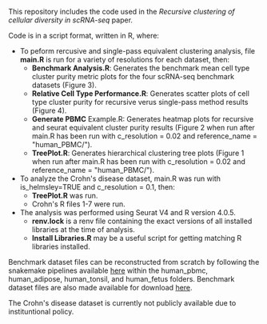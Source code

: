 This repository includes the code used in the *Recursive clustering of cellular diversity in scRNA-seq* paper.

Code is in a script format, written in R, where:
  - To peform rercusive and single-pass equivalent clustering analysis, file **main.R** is run for a variety of resolutions for each dataset, then:
      - **Benchmark Analysis.R**: Generates the benchmark mean cell type cluster purity metric plots for the four scRNA-seq benchmark datasets (Figure 3).
      - **Relative Cell Type Performance.R**: Generates scatter plots of cell type cluster purity for recursive verus single-pass method results (Figure 4).
      - **Generate PBMC** Example.R: Generates heatmap plots for recursive and seurat equivalent cluster purity results (Figure 2 when run after main.R has been run with c_resolution = 0.02 and reference_name = "human_PBMC/").
      - **TreePlot.R**:  Generates hierarchical clustering tree plots (Figure 1 when run after main.R has been run with c_resolution = 0.02 and reference_name = "human_PBMC/").
  - To analyze the Crohn's disease dataset, main.R was run with is_helmsley=TRUE and c_resolution = 0.1, then:
      - **TreePlot.R** was run.
      - Crohn's R files 1-7 were run.
  - The analysis was performed using Seurat V4 and R version 4.0.5.
      - **renv.lock** is a renv file containing the exact versions of all installed libraries at the time of analysis.
      - **Install Libraries.R** may be a useful script for getting matching R libraries installed.
   
Benchmark dataset files can be reconstructed from scratch by following the snakemake pipelines available [here](https://github.com/satijalab/azimuth-references) within the human_pbmc, human_adipose, human_tonsil, and human_fetus folders.
Benchmark dataset files are also made available for download [here](https://drive.google.com/file/d/1Gbm7U6pvKWmEv3ZotuJRxA4oj4tIWSVS/view?usp=sharing).

The Crohn's disease dataset is currently not publicly available due to instituntional policy.
